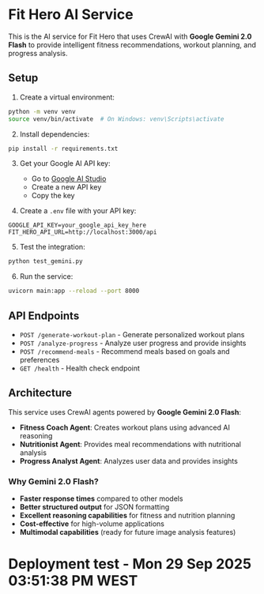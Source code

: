 # Fit Hero AI Service

This is the AI service for Fit Hero that uses CrewAI with **Google Gemini 2.0 Flash** to provide intelligent fitness recommendations, workout planning, and progress analysis.

## Setup

1. Create a virtual environment:
```bash
python -m venv venv
source venv/bin/activate  # On Windows: venv\Scripts\activate
```

2. Install dependencies:
```bash
pip install -r requirements.txt
```

3. Get your Google AI API key:
   - Go to [Google AI Studio](https://aistudio.google.com/app/apikey)
   - Create a new API key
   - Copy the key

4. Create a `.env` file with your API key:
```
GOOGLE_API_KEY=your_google_api_key_here
FIT_HERO_API_URL=http://localhost:3000/api
```

5. Test the integration:
```bash
python test_gemini.py
```

6. Run the service:
```bash
uvicorn main:app --reload --port 8000
```

## API Endpoints

- `POST /generate-workout-plan` - Generate personalized workout plans
- `POST /analyze-progress` - Analyze user progress and provide insights
- `POST /recommend-meals` - Recommend meals based on goals and preferences
- `GET /health` - Health check endpoint

## Architecture

This service uses CrewAI agents powered by **Google Gemini 2.0 Flash**:
- **Fitness Coach Agent**: Creates workout plans using advanced AI reasoning
- **Nutritionist Agent**: Provides meal recommendations with nutritional analysis  
- **Progress Analyst Agent**: Analyzes user data and provides insights

### Why Gemini 2.0 Flash?
- **Faster response times** compared to other models
- **Better structured output** for JSON formatting
- **Excellent reasoning capabilities** for fitness and nutrition planning
- **Cost-effective** for high-volume applications
- **Multimodal capabilities** (ready for future image analysis features)
# Deployment test - Mon 29 Sep 2025 03:51:38 PM WEST
